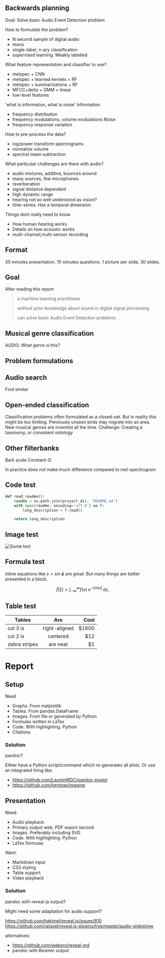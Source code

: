 

## Backwards planning

Goal:
Solve basic Audio Event Detection problem

How to formulate the problem?

- N second sample of digital audio
- mono
- single-label, n-ary classification
- supervised learning. Weakly labelled

What feature representation and classifier to use?

- melspec + CNN
- melspec + learned kernels + RF
- melspec + summarizations + RF
- MFCC+delta + GMM + linear
- low-level features

'what is information, what is noise'
Information
- frequency distribution
- frequency modulations, volume modulations
Noise
- frequency response variation

How to pre-process the data?

- log/power transform spectrograms
- normalize volume
- spectral mean subtraction

What particular challenges are there with audio?

- audio mixtures, additive, bounces around
- many sources, few microphones
- reverberation
- signal distance dependent
- high dynamic range
- hearing not so well understood as vision?
- time-series. Has a temporal dimension

Things dont really need to know

- How human hearing works
- Details on how acoustic works
- multi-channel,multi-sensor recording

## Format
30 minutes presentation. 15 minutes questions.
1 picture per slide, 30 slides.

## Goal
After reading this report

> a machine learning practitioner
> 
> without prior knowledge about sound
> or digital signal processing
> 
> can solve basic Audio Event Detection problems

## Musical genre classification
AUDIO. What genre is this?

## Problem formulations

## Audio search
Find similar

## Open-ended classification
Classification problems often formulated as a closed-set. 
But in reality this might be too limiting.
Previously unseen birds may migrate into an area.
New musical genres are invented all the time.
Challenge: Creating a taxonomy, or consistent ontology

## Other filterbanks
Bark scale
Constant-Q

In practice does not make much difference compared to mel-spectrogram

## Code test

```python
def read_readme():
    readme = os.path.join(project_dir, 'README.md')
    with open(readme, encoding='utf-8') as f:
        long_description = f.read()

    return long_description
```

## Image test

![Some text](./plot.png)


## Formula test

Inline equations like $x=\sin{\phi}$ are great.
But many things are better presented in a block.

$$\hat{f}(\xi) = \int_{-\infty}^{\infty} f(x)\ e^{-2\pi i x \xi}\,dx,$$

## Table test

| Tables        | Are           | Cool  |
| ------------- |:-------------:| -----:|
| col 3 is      | right-aligned | $1600 |
| col 2 is      | centered      |   $12 |
| zebra stripes | are neat      |    $1 |




# Report

## Setup

Need

* Graphs. From matplotlib
* Tables. From pandas.DataFrame
* Images. From file or generated by Python
* Formulas written in LaTex
* Code. With highlighting. Python
* Citations

### Solution
pandoc?

Either have a Python script/command which re-generates all plots.
Or use an integrated thing like:

* https://github.com/LaurentRDC/pandoc-pyplot
* https://github.com/hertogp/imagine

## Presentation

Need:

* Audio playback
* Primary output web, PDF export second
* Images. Preferably including SVG
* Code. With highlighting. Python
* LaTex formulas

Want:

* Markdown input
* CSS styling
* Table support
* Video playback

### Solution
pandoc with reveal-js output?

Might need some adaptation for audio support?

https://github.com/hakimel/reveal.js/issues/810
https://github.com/rajgoel/reveal.js-plugins/tree/master/audio-slideshow

alternatives:

* https://github.com/webpro/reveal-md
* pandoc with Beamer output


